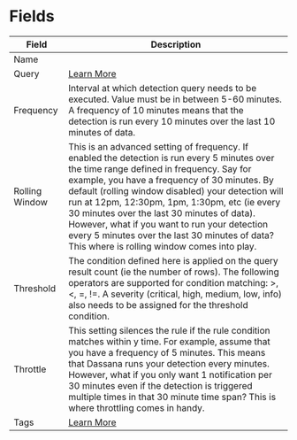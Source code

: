 # Fields

| Field          | Description                                                                                                                                                                                                                                                                                                                                                                                                                                                                                      |
| -------------- | ------------------------------------------------------------------------------------------------------------------------------------------------------------------------------------------------------------------------------------------------------------------------------------------------------------------------------------------------------------------------------------------------------------------------------------------------------------------------------------------------ |
| Name           |                                                                                                                                                                                                                                                                                                                                                                                                                                                                                                  |
| Query          | [Learn More](/query/intro)                                                                                                                                                                                                                                                                                                                                                                                                                                                                       |
| Frequency      | Interval at which detection query needs to be executed. Value must be in between 5-60 minutes. A frequency of 10 minutes means that the detection is run every 10 minutes over the last 10 minutes of data.                                                                                                                                                                                                                                                                                      |
| Rolling Window | This is an advanced setting of frequency. If enabled the detection is run every 5 minutes over the time range defined in frequency. Say for example, you have a frequency of 30 minutes. By default (rolling window disabled) your detection will run at 12pm, 12:30pm, 1pm, 1:30pm, etc (ie every 30 minutes over the last 30 minutes of data). However, what if you want to run your detection every 5 minutes over the last 30 minutes of data? This where is rolling window comes into play. |
| Threshold      | The condition defined here is applied on the query result count (ie the number of rows). The following operators are supported for condition matching: >, <, =, !=. A severity (critical, high, medium, low, info) also needs to be assigned for the threshold condition.                                                                                                                                                                                                                        |
| Throttle       | This setting silences the rule if the rule condition matches within y time. For example, assume that you have a frequency of 5 minutes. This means that Dassana runs your detection every minutes. However, what if you only want 1 notification per 30 minutes even if the detection is triggered multiple times in that 30 minute time span? This is where throttling comes in handy.                                                                                                          |
| Tags           | [Learn More](./tagging)                                                                                                                                                                                                                                                                                                                                                                                                                                                                          |
